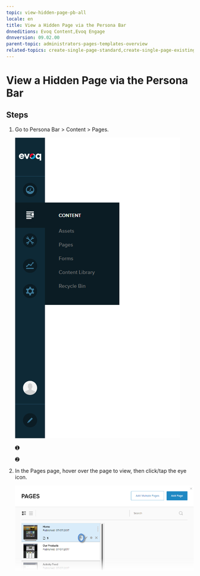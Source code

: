 ```yaml
---
topic: view-hidden-page-pb-all
locale: en
title: View a Hidden Page via the Persona Bar
dnneditions: Evoq Content,Evoq Engage
dnnversion: 09.02.00
parent-topic: administrators-pages-templates-overview
related-topics: create-single-page-standard,create-single-page-existing,create-single-page-url,create-single-page-file,create-multiple-pages-pb-all,configure-page-standard,configure-page-existing,configure-page-url,configure-page-file,copy-page-pb-all,edit-page-pb-all,delete-page-pb-all,restore-deleted-pages,purge-deleted-pages,copy-permissions-to-child-pages-pb-all
---
```


# View a Hidden Page via the Persona Bar

## Steps

1.  Go to Persona Bar \> Content \> Pages.
    
    ![Persona Bar > Content > Pages](/images/scr-pbar-host-Content-E91.png)
    
    ➊
    
    ➋
    
2.  In the Pages page, hover over the page to view, then click/tap the eye icon.
    
      
    
    ![Pages > View](/images/scr-pb-Pages-View-E91.png)
